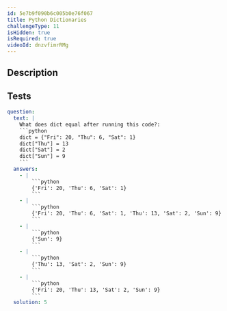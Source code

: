 ```yaml
---
id: 5e7b9f090b6c005b0e76f067
title: Python Dictionaries
challengeType: 11
isHidden: true
isRequired: true
videoId: dnzvfimrRMg
---
```


## Description
<section id='description'>

</section>

## Tests
<section id='tests'>

```yml
question:
  text: |
    What does dict equal after running this code?:
    ```python
    dict = {"Fri": 20, "Thu": 6, "Sat": 1}
    dict["Thu"] = 13
    dict["Sat"] = 2
    dict["Sun"] = 9
    ```
  answers:
    - |
        ```python
        {'Fri': 20, 'Thu': 6, 'Sat': 1}
        ```
    - |
        ```python
        {'Fri': 20, 'Thu': 6, 'Sat': 1, 'Thu': 13, 'Sat': 2, 'Sun': 9}
        ```
    - |
        ```python
        {'Sun': 9}
        ```
    - |
        ```python
        {'Thu': 13, 'Sat': 2, 'Sun': 9}
        ```
    - |
        ```python
        {'Fri': 20, 'Thu': 13, 'Sat': 2, 'Sun': 9}
        ```
  solution: 5
```

</section>
